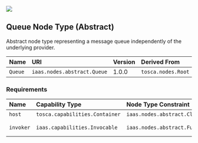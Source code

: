 ![](https://img.shields.io/badge/Status:-RELEASED-green)

## Queue Node Type (Abstract)

Abstract node type representing a message queue independently of the underlying provider.

| Name | URI | Version | Derived From |
|:---- |:--- |:------- |:------------ |
| `Queue` | `iaas.nodes.abstract.Queue` | 1.0.0 | `tosca.nodes.Root` |

### Requirements

| Name | Capability Type | Node Type Constraint | Relationship Type | Occurrences |
|:---- |:--------------- |:-------------------- |:----------------- |:------------|
| `host` | `tosca.capabilities.Container` | `iaas.nodes.abstract.CloudPlatform` | `tosca.relationships.HostedOn` | [1, 1] |
| `invoker` | `iaas.capabilities.Invocable` | `iaas.nodes.abstract.Function` | `iaas.relationships.abstract.Triggers` | [0, UNBOUNDED] |
